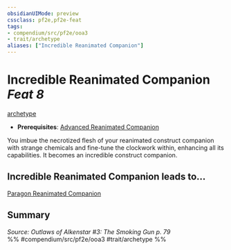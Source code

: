 ```yaml
---
obsidianUIMode: preview
cssclass: pf2e,pf2e-feat
tags:
- compendium/src/pf2e/ooa3
- trait/archetype
aliases: ["Incredible Reanimated Companion"]
---
```

# Incredible Reanimated Companion  *Feat 8*  
[archetype](../../Rules/traits/archetype.md)  

- **Prerequisites**: [Advanced Reanimated Companion](advanced-reanimated-companion-ooa3.md)

You imbue the necrotized flesh of your reanimated construct companion with strange chemicals and fine-tune the clockwork within, enhancing all its capabilities. It becomes an incredible construct companion.

## Incredible Reanimated Companion leads to...

[Paragon Reanimated Companion](paragon-reanimated-companion-ooa3.md)

## Summary

*Source: Outlaws of Alkenstar #3: The Smoking Gun p. 79*  
%% #compendium/src/pf2e/ooa3 #trait/archetype %%
